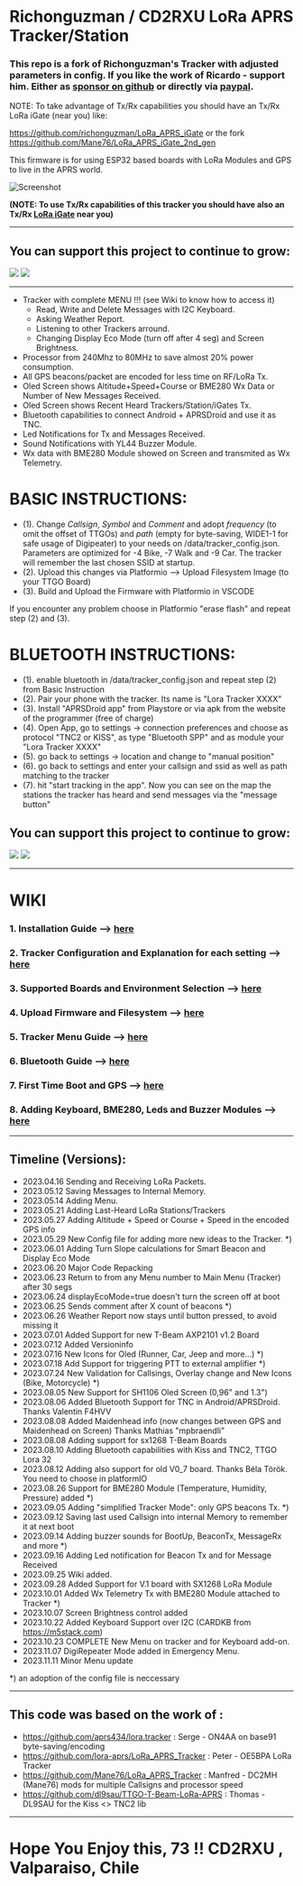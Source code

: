 # Richonguzman / CD2RXU LoRa APRS Tracker/Station

### This repo is a fork of Richonguzman's Tracker with adjusted parameters in config. If you like the work of Ricardo - support him. Either as <a href="https://github.com/sponsors/richonguzman" target="_blank">sponsor on github</a> or directly via <a href="http://paypal.me/richonguzman" target="_blank">paypal</a>.

NOTE: To take advantage of Tx/Rx capabilities you should have an Tx/Rx LoRa iGate (near you) like:

https://github.com/richonguzman/LoRa_APRS_iGate or the fork https://github.com/Mane76/LoRa_APRS_iGate_2nd_gen



This firmware is for using ESP32 based boards with LoRa Modules and GPS to live in the APRS world.

![Screenshot](https://github.com/richonguzman/LoRa_APRS_Tracker/blob/main/images/OledScreen.jpeg)

__(NOTE: To use Tx/Rx capabilities of this tracker you should have also an Tx/Rx <a href="https://github.com/richonguzman/LoRa_APRS_iGate" target="_blank">LoRa iGate</a> near you)__

____________________________________________________

## You can support this project to continue to grow:

[<img src="https://github.com/richonguzman/LoRa_APRS_Tracker/blob/main/images/github-sponsors.png">](https://github.com/sponsors/richonguzman)     [<img src="https://github.com/richonguzman/LoRa_APRS_Tracker/blob/main/images/paypalme.png">](http://paypal.me/richonguzman)

____________________________________________________

- Tracker with complete MENU !!! (see Wiki to know how to access it)
    - Read, Write and Delete Messages with I2C Keyboard.
    - Asking Weather Report.
    - Listening to other Trackers arround.
    - Changing Display Eco Mode (turn off after 4 seg) and Screen Brightness.
- Processor from 240Mhz to 80MHz to save almost 20% power consumption.
- All GPS beacons/packet are encoded for less time on RF/LoRa Tx.
- Oled Screen shows Altitude+Speed+Course or BME280 Wx Data or Number of New Messages Received.
- Oled Screen shows Recent Heard Trackers/Station/iGates Tx.
- Bluetooth capabilities to connect Android + APRSDroid and use it as TNC.
- Led Notifications for Tx and Messages Received.
- Sound Notifications with YL44 Buzzer Module.
- Wx data with BME280 Module showed on Screen and transmited as Wx Telemetry.

# BASIC INSTRUCTIONS:
- (1). Change _Callsign_, _Symbol_ and _Comment_ and adopt _frequency_ (to omit the offset of TTGOs) and _path_ (empty for byte-saving, WIDE1-1 for safe usage of Digipeater) to your needs on /data/tracker_config.json. Parameters are optimized for -4 Bike, -7 Walk and -9 Car. The tracker will remember the last chosen SSID at startup.
- (2). Upload this changes via Platformio --> Upload Filesystem Image (to your TTGO Board)
- (3). Build and Upload the Firmware with Platformio in VSCODE

If you encounter any problem choose in Platformio "erase flash" and repeat step (2) and (3).

# BLUETOOTH INSTRUCTIONS: 
- (1). enable bluetooth in /data/tracker_config.json and repeat step (2) from Basic Instruction
- (2). Pair your phone with the tracker. Its name is "Lora Tracker XXXX"
- (3). Install "APRSDroid app" from Playstore or via apk from the website of the programmer (free of charge)
- (4). Open App, go to settings -> connection preferences and choose as protocol "TNC2 or KISS", as type "Bluetooth SPP" and as module your "Lora Tracker XXXX"
- (5). go back to settings -> location and change to "manual position"
- (6). go back to settings and enter your callsign and ssid as well as path matching to the tracker 
- (7). hit "start tracking in the app". Now you can see on the map the stations the tracker has heard and send messages via the "message button"


## You can support this project to continue to grow:

[<img src="https://github.com/richonguzman/LoRa_APRS_Tracker/blob/main/images/github-sponsors.png">](https://github.com/sponsors/richonguzman)     [<img src="https://github.com/richonguzman/LoRa_APRS_Tracker/blob/main/images/paypalme.png">](http://paypal.me/richonguzman)


____________________________________________________

# WIKI

### 1. Installation Guide --> <a href="https://github.com/richonguzman/LoRa_APRS_Tracker/wiki/1.-Installation-Guide" target="_blank">here</a>

### 2. Tracker Configuration and Explanation for each setting --> <a href="https://github.com/richonguzman/LoRa_APRS_Tracker/wiki/2.-Tracker-Configuration" target="_blank">here</a>

### 3. Supported Boards and Environment Selection --> <a href="https://github.com/richonguzman/LoRa_APRS_Tracker/wiki/3.-Supported-Boards-and-Environment-Selection" target="_blank">here</a>

### 4. Upload Firmware and Filesystem --> <a href="https://github.com/richonguzman/LoRa_APRS_Tracker/wiki/4.-Upload-Firmware-and-Filesystem" target="_blank">here</a>

### 5. Tracker Menu Guide --> <a href="https://github.com/richonguzman/LoRa_APRS_Tracker/wiki/5.-Menu-Guide" target="_blank">here</a>

### 6. Bluetooth Guide --> <a href="https://github.com/richonguzman/LoRa_APRS_Tracker/wiki/6.-Bluetooth-Connection" target="_blank">here</a>

### 7. First Time Boot and GPS --> <a href="https://github.com/richonguzman/LoRa_APRS_Tracker/wiki/7.-First-Time-Boot-and-GPS" target="_blank">here</a>

### 8. Adding Keyboard, BME280, Leds and Buzzer Modules --> <a href="https://github.com/richonguzman/LoRa_APRS_Tracker/wiki/8.-Adding-Keyboard,-BME280,-Leds-and-Buzzer--Modules" target="_blank">here</a>

____________________________________________________
## Timeline (Versions):

- 2023.04.16 Sending and Receiving LoRa Packets.
- 2023.05.12 Saving Messages to Internal Memory.
- 2023.05.14 Adding Menu.
- 2023.05.21 Adding Last-Heard LoRa Stations/Trackers
- 2023.05.27 Adding Altitude + Speed or Course + Speed in the encoded GPS info
- 2023.05.29 New Config file for adding more new ideas to the Tracker. *)
- 2023.06.01 Adding Turn Slope calculations for Smart Beacon and Display Eco Mode
- 2023.06.20 Major Code Repacking
- 2023.06.23 Return to from any Menu number to Main Menu (Tracker) after 30 segs
- 2023.06.24 displayEcoMode=true doesn't turn the screen off at boot
- 2023.06.25 Sends comment after X count of beacons *)
- 2023.06.26 Weather Report now stays until button pressed, to avoid missing it
- 2023.07.01 Added Support for new T-Beam AXP2101 v1.2 Board
- 2023.07.12 Added Versioninfo
- 2023.07.16 New Icons for Oled (Runner, Car, Jeep and more...) *)
- 2023.07.18 Add Support for triggering PTT to external amplifier *)
- 2023.07.24 New Validation for Callsings, Overlay change and New Icons (Bike, Motorcycle) *)
- 2023.08.05 New Support for SH1106 Oled Screen (0,96" and 1.3")
- 2023.08.06 Added Bluetooth Support for TNC in Android/APRSDroid. Thanks Valentin F4HVV
- 2023.08.08 Added Maidenhead info (now changes between GPS and Maidenhead on Screen) Thanks Mathias "mpbraendli"
- 2023.08.08 Adding support for sx1268 T-Beam Boards 
- 2023.08.10 Adding Bluetooth capabilities with Kiss and TNC2, TTGO Lora 32
- 2023.08.12 Adding also support for old V0_7 board. Thanks Béla Török. You need to choose in platformIO
- 2023.08.26 Support for BME280 Module (Temperature, Humidity, Pressure) added *)
- 2023.09.05 Adding "simplified Tracker Mode": only GPS beacons Tx. *)
- 2023.09.12 Saving last used Callsign into internal Memory to remember it at next boot
- 2023.09.14 Adding buzzer sounds for BootUp, BeaconTx, MessageRx and more *)
- 2023.09.16 Adding Led notification for Beacon Tx and for Message Received
- 2023.09.25 Wiki added.
- 2023.09.28 Added Support for V.1 board with SX1268 LoRa Module
- 2023.10.01 Added Wx Telemetry Tx with BME280 Module attached to Tracker *)
- 2023.10.07 Screen Brightness control added
- 2023.10.22 Added Keyboard Support over I2C (CARDKB from https://m5stack.com)
- 2023.10.23 COMPLETE New Menu on tracker and for Keyboard add-on.
- 2023.11.07 DigiRepeater Mode added in Emergency Menu.
- 2023.11.11 Minor Menu update


*) an adoption of the config file is neccessary

____________________________________________________
## This code was based on the work of :
- https://github.com/aprs434/lora.tracker : Serge - ON4AA on base91 byte-saving/encoding
- https://github.com/lora-aprs/LoRa_APRS_Tracker : Peter - OE5BPA LoRa Tracker
- https://github.com/Mane76/LoRa_APRS_Tracker : Manfred - DC2MH (Mane76) mods for multiple Callsigns and processor speed
- https://github.com/dl9sau/TTGO-T-Beam-LoRa-APRS : Thomas - DL9SAU for the Kiss <> TNC2 lib
____________________________________________________

# Hope You Enjoy this, 73 !!  CD2RXU , Valparaiso, Chile
